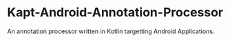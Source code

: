 # Kapt-Android-Annotation-Processor

An annotation processor written in Kotlin targetting Android Applications.
